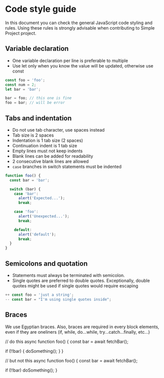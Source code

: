 # Code style guide

In this document you can check the general JavaScript code styling and rules. Using these rules is strongly advisable when contributing to Simple Project project.

## Variable declaration

* One variable declaration per line is preferable to multiple
* Use let only when you know the value will be updated, otherwise use const

```js
const foo = 'foo';
const num = 2;
let bar = 'bar';

bar = foo; // this one is fine
foo = bar; // will be error
```

## Tabs and indentation

* Do not use tab character, use spaces instead
* Tab size is 2 spaces
* Indentation is 1 tab size (2 spaces)
* Continuation indent is 1 tab size
* Empty lines must not keep indents
* Blank lines can be added for readability
* 2 consecutive blank lines are allowed
* `case` branches in switch statements must be indented

```js
function foo() {
  const bar = 'bar';

  switch (bar) {
    case 'bar':
      alert('Expected...');
      break;

    case 'foo':
      alert('Unexpected...');
      break;

    default:
      alert('default');
      break;
  }
}
```

## Semicolons and quotation

* Statements must always be terminated with semicolon.
* Single quotes are preferred to double quotes. Exceptionally, double quotes might be used if single quotes would require escaping

```js
++ const foo = 'just a string';
-- const bar = "I'm using single quotes inside";
```

## Braces

We use Egyptian braces. Also, braces are required in every block elements, even if they are oneliners (if, while, do...while, try...catch...finally, etc...)

// do this
async function foo() {
  const bar = await fetchBar();

  if (!!bar) {
    doSomething();
  }
}

// but not this
async function foo() {
  const bar = await fetchBar();

  if (!!bar) doSomething();
}
